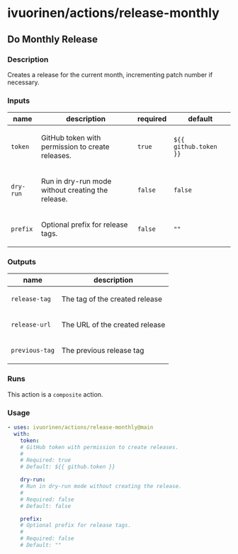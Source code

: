 # ivuorinen/actions/release-monthly

## Do Monthly Release

### Description

Creates a release for the current month, incrementing patch number if necessary.

### Inputs

| name      | description                                              | required | default               |
| --------- | -------------------------------------------------------- | -------- | --------------------- |
| `token`   | <p>GitHub token with permission to create releases.</p>  | `true`   | `${{ github.token }}` |
| `dry-run` | <p>Run in dry-run mode without creating the release.</p> | `false`  | `false`               |
| `prefix`  | <p>Optional prefix for release tags.</p>                 | `false`  | `""`                  |

### Outputs

| name           | description                           |
| -------------- | ------------------------------------- |
| `release-tag`  | <p>The tag of the created release</p> |
| `release-url`  | <p>The URL of the created release</p> |
| `previous-tag` | <p>The previous release tag</p>       |

### Runs

This action is a `composite` action.

### Usage

```yaml
- uses: ivuorinen/actions/release-monthly@main
  with:
    token:
    # GitHub token with permission to create releases.
    #
    # Required: true
    # Default: ${{ github.token }}

    dry-run:
    # Run in dry-run mode without creating the release.
    #
    # Required: false
    # Default: false

    prefix:
    # Optional prefix for release tags.
    #
    # Required: false
    # Default: ""
```
